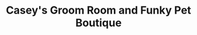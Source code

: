 ---
title: "Casey's Groom Room and Funky Pet Boutique"
url: /dundee/caseys-groom-room-and-funky-pet-boutique/
shop: Tiersalon
---